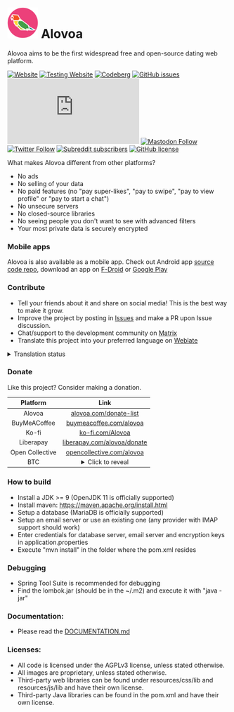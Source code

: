# <img src="https://raw.githubusercontent.com/Alovoa/alovoa/master/src/main/resources/static/img/android-chrome-192x192.png" width="70"> Alovoa

Alovoa aims to be the first widespread free and open-source dating web platform.

[![Website](https://img.shields.io/website?url=https%3A%2F%2Falovoa.com%2F)](https://alovoa.com/)
[![Testing Website](https://img.shields.io/website?url=https%3A%2F%2Fbeta.alovoa.com%2F?label=Testing)](https://beta.alovoa.com/)
[![Codeberg](https://img.shields.io/badge/Codeberg-Mirror-blue?logo=codeberg)](https://codeberg.org/Nonononoki/alovoa)
[![GitHub issues](https://img.shields.io/github/issues/Alovoa/Alovoa?color=red)](https://github.com/Alovoa/alovoa/issues)
[![Matrix](https://img.shields.io/matrix/alovoa_love:matrix.org?label=Matrix%20chat)](https://matrix.to/#/#alovoa_love:matrix.org)
[![Mastodon Follow](https://img.shields.io/mastodon/follow/106347928891909537?label=Mastodon&style=social)](https://mastodon.social/@alovoa_love)
[![Twitter Follow](https://img.shields.io/twitter/follow/alovoa_love?label=Twitter&style=social)](https://twitter.com/alovoa_love)
[![Subreddit subscribers](https://img.shields.io/reddit/subreddit-subscribers/Alovoa?label=Subreddit&style=social)](https://www.reddit.com/r/Alovoa/)
[![GitHub license](https://img.shields.io/github/license/Alovoa/Alovoa?color=lightgrey)](/LICENSE)

What makes Alovoa different from other platforms?
- No ads
- No selling of your data
- No paid features (no "pay super-likes", "pay to swipe", "pay to view profile" or "pay to start a chat")
- No unsecure servers
- No closed-source libraries
- No seeing people you don't want to see with advanced filters
- Your most private data is securely encrypted

### Mobile apps

Alovoa is also available as a mobile app. Check out Android app [source code repo](https://github.com/Alovoa/alovoa-android), download an app on [F-Droid](https://f-droid.org/en/packages/com.alovoa.alovoa/) or [Google Play](https://play.google.com/store/apps/details?id=com.alovoa.alovoa_playstore)

### Contribute
- Tell your friends about it and share on social media! This is the best way to make it grow.
- Improve the project by posting in [Issues](https://github.com/aha999/markdown-templates/issues) and make a PR upon Issue discussion.
- Chat/support to the development community on [Matrix](https://matrix.to/#/#alovoa_love:matrix.org)
- Translate this project into your preferred language on [Weblate](https://hosted.weblate.org/projects/alovoa/alovoa/)

<details>
  <summary>Translation status</summary>
  
[![Translation Status](https://hosted.weblate.org/widgets/alovoa/-/multi-auto.svg)](https://hosted.weblate.org/engage/alovoa/)
</details>

### Donate
Like this project? Consider making a donation.

| Platform        | Link                                                                                              |
| :-------------: | :----------------------------------------:                                                        |
| Alovoa          | [alovoa.com/donate-list](https://alovoa.com/donate-list)                                          |
| BuyMeACoffee    | [buymeacoffee.com/alovoa](https://www.buymeacoffee.com/alovoa)                                    |
| Ko-fi           | [ko-fi.com/Alovoa](https://ko-fi.com/Alovoa)                                                      |
| Liberapay       | [liberapay.com/alovoa/donate](https://liberapay.com/alovoa/donate)                                |
| Open Collective | [opencollective.com/alovoa](https://opencollective.com/alovoa)                                    |
| BTC             | <details><summary>Click to reveal</summary>`bc1q5yejhe5rv0m7j0euxml7klkd2ummw0gc3vx58p`</details> |


### How to build
- Install a JDK >= 9 (OpenJDK 11 is officially supported)
- Install maven: https://maven.apache.org/install.html
- Setup a database (MariaDB is officially supported)
- Setup an email server or use an existing one (any provider with IMAP support should work)
- Enter credentials for database server, email server and encryption keys in application.properties
- Execute "mvn install" in the folder where the pom.xml resides

### Debugging
- Spring Tool Suite is recommended for debugging
- Find the lombok.jar (should be in the ~/.m2) and execute it with "java -jar"

### Documentation:
- Please read the [DOCUMENTATION.md](/DOCUMENTATION.md)

### Licenses:
- All code is licensed under the AGPLv3 license, unless stated otherwise. 
- All images are proprietary, unless stated otherwise.
- Third-party web libraries can be found under resources/css/lib and resources/js/lib and have their own license.
- Third-party Java libraries can be found in the pom.xml and have their own license.
